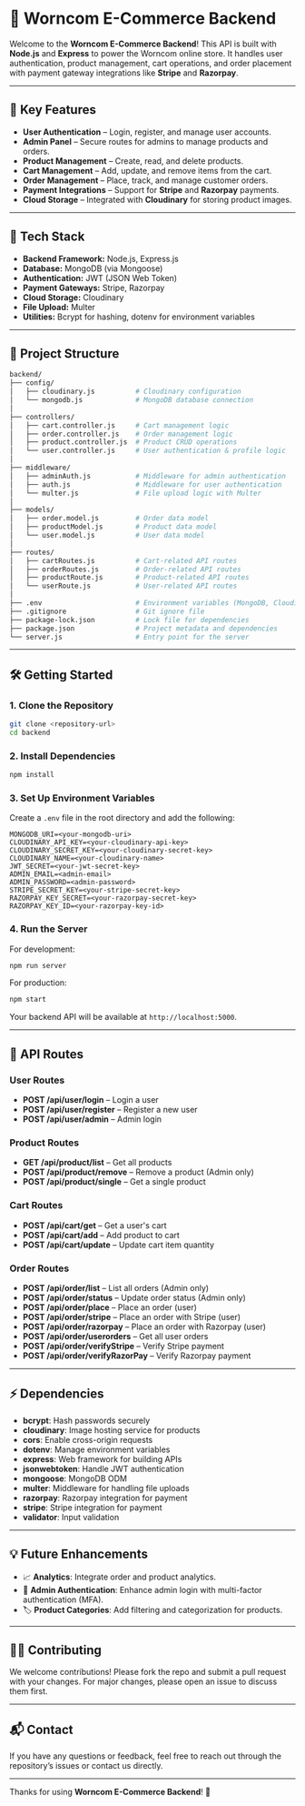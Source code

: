 # 🧩 Worncom E-Commerce Backend

Welcome to the **Worncom E-Commerce Backend**! This API is built with **Node.js** and **Express** to power the Worncom online store. It handles user authentication, product management, cart operations, and order placement with payment gateway integrations like **Stripe** and **Razorpay**.

---

## 🚀 Key Features

- **User Authentication** – Login, register, and manage user accounts.
- **Admin Panel** – Secure routes for admins to manage products and orders.
- **Product Management** – Create, read, and delete products.
- **Cart Management** – Add, update, and remove items from the cart.
- **Order Management** – Place, track, and manage customer orders.
- **Payment Integrations** – Support for **Stripe** and **Razorpay** payments.
- **Cloud Storage** – Integrated with **Cloudinary** for storing product images.

---

## 🧾 Tech Stack

- **Backend Framework:** Node.js, Express.js
- **Database:** MongoDB (via Mongoose)
- **Authentication:** JWT (JSON Web Token)
- **Payment Gateways:** Stripe, Razorpay
- **Cloud Storage:** Cloudinary
- **File Upload:** Multer
- **Utilities:** Bcrypt for hashing, dotenv for environment variables

---

## 📁 Project Structure

```bash
backend/
├── config/
│   ├── cloudinary.js          # Cloudinary configuration
│   └── mongodb.js             # MongoDB database connection
│
├── controllers/
│   ├── cart.controller.js     # Cart management logic
│   ├── order.controller.js    # Order management logic
│   ├── product.controller.js  # Product CRUD operations
│   └── user.controller.js     # User authentication & profile logic
│
├── middleware/
│   ├── adminAuth.js           # Middleware for admin authentication
│   ├── auth.js                # Middleware for user authentication
│   └── multer.js              # File upload logic with Multer
│
├── models/
│   ├── order.model.js         # Order data model
│   ├── productModel.js        # Product data model
│   └── user.model.js          # User data model
│
├── routes/
│   ├── cartRoutes.js          # Cart-related API routes
│   ├── orderRoutes.js         # Order-related API routes
│   ├── productRoute.js        # Product-related API routes
│   └── userRoute.js           # User-related API routes
│
├── .env                       # Environment variables (MongoDB, Cloudinary, Payment Keys)
├── .gitignore                 # Git ignore file
├── package-lock.json          # Lock file for dependencies
├── package.json               # Project metadata and dependencies
└── server.js                  # Entry point for the server
```

---

## 🛠️ Getting Started

### 1. Clone the Repository

```bash
git clone <repository-url>
cd backend
```

### 2. Install Dependencies

```bash
npm install
```

### 3. Set Up Environment Variables

Create a `.env` file in the root directory and add the following:

```env
MONGODB_URI=<your-mongodb-uri>
CLOUDINARY_API_KEY=<your-cloudinary-api-key>
CLOUDINARY_SECRET_KEY=<your-cloudinary-secret-key>
CLOUDINARY_NAME=<your-cloudinary-name>
JWT_SECRET=<your-jwt-secret-key>
ADMIN_EMAIL=<admin-email>
ADMIN_PASSWORD=<admin-password>
STRIPE_SECRET_KEY=<your-stripe-secret-key>
RAZORPAY_KEY_SECRET=<your-razorpay-secret-key>
RAZORPAY_KEY_ID=<your-razorpay-key-id>
```

### 4. Run the Server

For development:

```bash
npm run server
```

For production:

```bash
npm start
```

Your backend API will be available at `http://localhost:5000`.

---

## 🔧 API Routes

### **User Routes**

- **POST /api/user/login** – Login a user
- **POST /api/user/register** – Register a new user
- **POST /api/user/admin** – Admin login

### **Product Routes**

- **GET /api/product/list** – Get all products
- **POST /api/product/remove** – Remove a product (Admin only)
- **POST /api/product/single** – Get a single product

### **Cart Routes**

- **POST /api/cart/get** – Get a user's cart
- **POST /api/cart/add** – Add product to cart
- **POST /api/cart/update** – Update cart item quantity

### **Order Routes**

- **POST /api/order/list** – List all orders (Admin only)
- **POST /api/order/status** – Update order status (Admin only)
- **POST /api/order/place** – Place an order (user)
- **POST /api/order/stripe** – Place an order with Stripe (user)
- **POST /api/order/razorpay** – Place an order with Razorpay (user)
- **POST /api/order/userorders** – Get all user orders
- **POST /api/order/verifyStripe** – Verify Stripe payment
- **POST /api/order/verifyRazorPay** – Verify Razorpay payment

---

## ⚡ Dependencies

- **bcrypt**: Hash passwords securely
- **cloudinary**: Image hosting service for products
- **cors**: Enable cross-origin requests
- **dotenv**: Manage environment variables
- **express**: Web framework for building APIs
- **jsonwebtoken**: Handle JWT authentication
- **mongoose**: MongoDB ODM
- **multer**: Middleware for handling file uploads
- **razorpay**: Razorpay integration for payment
- **stripe**: Stripe integration for payment
- **validator**: Input validation

---

## 💡 Future Enhancements

- 📈 **Analytics**: Integrate order and product analytics.
- 🔐 **Admin Authentication**: Enhance admin login with multi-factor authentication (MFA).
- 🏷️ **Product Categories**: Add filtering and categorization for products.

---

## 👨‍💻 Contributing

We welcome contributions! Please fork the repo and submit a pull request with your changes. For major changes, please open an issue to discuss them first.

---

## 📬 Contact

If you have any questions or feedback, feel free to reach out through the repository’s issues or contact us directly.

---

Thanks for using **Worncom E-Commerce Backend**! 🚀
